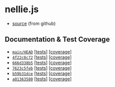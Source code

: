 # nellie.js

* [source](https://github.com/ellieproject/nellie.js) (from github)

## Documentation & Test Coverage
* [`main/HEAD`](https://github.com/ellieproject/nellie.js/tree/main) [\[tests\]](/nellie.js/current/tests/results.html) [\[coverage\]](/nellie.js/current/coverage)
* [`4f22c8c72`](https://github.com/ellieproject/nellie.js/tree/4f22c8c72d0ce6d16682c4139f60101b336947bd) [[tests]](/nellie.js/4f22c8c72d0ce6d16682c4139f60101b336947bd/tests/results.html) [[coverage]](/nellie.js/4f22c8c72d0ce6d16682c4139f60101b336947bd/coverage)
* [`666d338b5`](https://github.com/ellieproject/nellie.js/tree/666d338b5185eeb7592a4d44ba04decabff45de2) [[tests]](/nellie.js/666d338b5185eeb7592a4d44ba04decabff45de2/tests/results.html) [[coverage]](/nellie.js/666d338b5185eeb7592a4d44ba04decabff45de2/coverage)
* [`7623c5feb`](https://github.com/ellieproject/nellie.js/tree/7623c5feb65af5c9ab69b9d681b7c24d1daf7cfc) [[tests]](/nellie.js/7623c5feb65af5c9ab69b9d681b7c24d1daf7cfc/tests/results.html) [[coverage]](/nellie.js/7623c5feb65af5c9ab69b9d681b7c24d1daf7cfc/coverage)
* [`b59b31dce`](https://github.com/ellieproject/nellie.js/tree/b59b31dceea0dfcd4ebda23bc358beff973ad5c2) [[tests]](/nellie.js/b59b31dceea0dfcd4ebda23bc358beff973ad5c2/tests/results.html) [[coverage]](/nellie.js/b59b31dceea0dfcd4ebda23bc358beff973ad5c2/coverage)
* [`a01363580`](https://github.com/ellieproject/nellie.js/tree/a01363580c8c16e56875bee3f22cd20303d79580) [[tests]](/nellie.js/a01363580c8c16e56875bee3f22cd20303d79580/tests/results.html) [[coverage]](/nellie.js/a01363580c8c16e56875bee3f22cd20303d79580/coverage)
